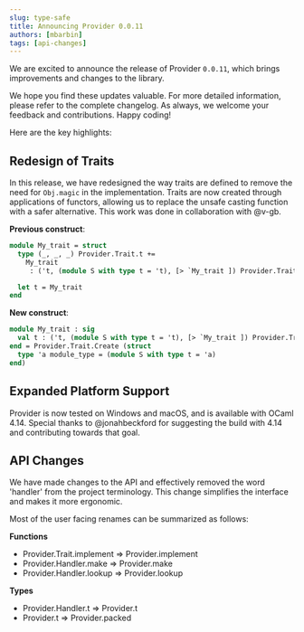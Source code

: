 ```yaml
---
slug: type-safe
title: Announcing Provider 0.0.11
authors: [mbarbin]
tags: [api-changes]
---
```


We are excited to announce the release of Provider `0.0.11`, which brings improvements and changes to the library.

We hope you find these updates valuable. For more detailed information, please refer to the complete changelog. As always, we welcome your feedback and contributions. Happy coding!

<!-- truncate -->

Here are the key highlights:

## Redesign of Traits

In this release, we have redesigned the way traits are defined to remove the need for `Obj.magic` in the implementation. Traits are now created through applications of functors, allowing us to replace the unsafe casting function with a safer alternative. This work was done in collaboration with @v-gb.

**Previous construct**:

```ocaml
module My_trait = struct
  type (_, _, _) Provider.Trait.t +=
    My_trait
     : ('t, (module S with type t = 't), [> `My_trait ]) Provider.Trait.t

  let t = My_trait
end
```

**New construct**:

```ocaml
module My_trait : sig
  val t : ('t, (module S with type t = 't), [> `My_trait ]) Provider.Trait.t
end = Provider.Trait.Create (struct
  type 'a module_type = (module S with type t = 'a)
end)
```

## Expanded Platform Support

Provider is now tested on Windows and macOS, and is available with OCaml 4.14. Special thanks to @jonahbeckford for suggesting the build with 4.14 and contributing towards that goal.

## API Changes

We have made changes to the API and effectively removed the word 'handler' from the project terminology. This change simplifies the interface and makes it more ergonomic.

Most of the user facing renames can be summarized as follows:

**Functions**

- Provider.Trait.implement => Provider.implement
- Provider.Handler.make => Provider.make
- Provider.Handler.lookup => Provider.lookup

**Types**

- Provider.Handler.t => Provider.t
- Provider.t => Provider.packed
